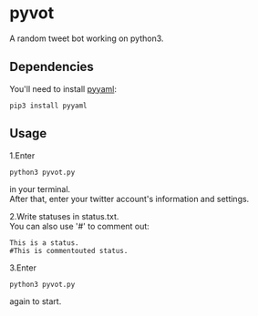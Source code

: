 # pyvot
A random tweet bot working on python3.


## Dependencies
You'll need to install [pyyaml](https://github.com/yaml/pyyaml):
```
pip3 install pyyaml
```


## Usage
1.Enter
```
python3 pyvot.py
```
in your terminal.  
After that, enter your twitter account's information and settings.  
  
2.Write statuses in status.txt.  
You can also use '#' to comment out:
```
This is a status.
#This is commentouted status.
```
  
3.Enter
```
python3 pyvot.py
```
again to start.
